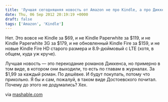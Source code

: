 ```yaml
---
title: 'Лучшая сегодняшняя новость от Amazon не про Kindle, а про Диккенса'
date: Thu, 06 Sep 2012 20:19:19 +0000
draft: false
tags: ['Amazon', 'Kindle']
---
```


Нет. Это вовсе не Kindle за $69, и не Kindle Paperwhite за $119, и не Kindle Paperwhite 3G за $179, и не обновленный Kindle Fire за $159, и не новые Kindle Fire HD старого размера и 8.9-дюймовый с LTE (хотя, в общем, куда уж круче).  

Лучшая новость — это переиздание романов Диккенса, но примерно в том виде, в котором они выходили, то есть по главам в журналах. За $1,99 за каждый роман. По дешёвке. И будут покупать, потому что прикольно. Я бы и сам, пожалуй, в таком виде Достоевского почитал. Почему до этого не додумались? Хех.

via [mashable.com](http://mashable.com/2012/09/06/kindle-serials-dickens/)
